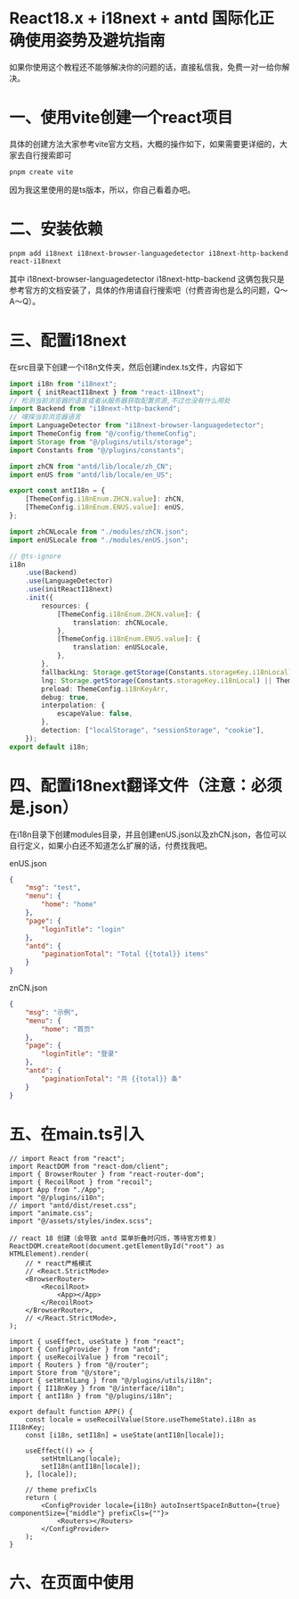 # React18.x + i18next + antd 国际化正确使用姿势及避坑指南

如果你使用这个教程还不能够解决你的问题的话，直接私信我，免费一对一给你解决。

# 一、使用vite创建一个react项目

具体的创建方法大家参考vite官方文档，大概的操作如下，如果需要更详细的，大家去自行搜索即可
```npm
pnpm create vite
```
因为我这里使用的是ts版本，所以，你自己看着办吧。

# 二、安装依赖
```npm
pnpm add i18next i18next-browser-languagedetector i18next-http-backend react-i18next
```
其中 i18next-browser-languagedetector i18next-http-backend 这俩包我只是参考官方的文档安装了，具体的作用请自行搜索吧（付费咨询也是么的问题，Q～A～Q）。

# 三、配置i18next
在src目录下创建一个i18n文件夹，然后创建index.ts文件，内容如下
```ts
import i18n from "i18next";
import { initReactI18next } from "react-i18next";
// 检测当前浏览器的语言或者从服务器获取配置资源,不过也没有什么用处
import Backend from "i18next-http-backend";
// 嗅探当前浏览器语言
import LanguageDetector from "i18next-browser-languagedetector";
import ThemeConfig from "@/config/themeConfig";
import Storage from "@/plugins/utils/storage";
import Constants from "@/plugins/constants";

import zhCN from "antd/lib/locale/zh_CN";
import enUS from "antd/lib/locale/en_US";

export const antI18n = {
	[ThemeConfig.i18nEnum.ZHCN.value]: zhCN,
	[ThemeConfig.i18nEnum.ENUS.value]: enUS,
};

import zhCNLocale from "./modules/zhCN.json";
import enUSLocale from "./modules/enUS.json";

// @ts-ignore
i18n
	.use(Backend)
	.use(LanguageDetector)
	.use(initReactI18next)
	.init({
		resources: {
			[ThemeConfig.i18nEnum.ZHCN.value]: {
				translation: zhCNLocale,
			},
			[ThemeConfig.i18nEnum.ENUS.value]: {
				translation: enUSLocale,
			},
		},
		fallbackLng: Storage.getStorage(Constants.storageKey.i18nLocal) || ThemeConfig.i18nDef,
		lng: Storage.getStorage(Constants.storageKey.i18nLocal) || ThemeConfig.i18nDef,
		preload: ThemeConfig.i18nKeyArr,
		debug: true,
		interpolation: {
			escapeValue: false,
		},
		detection: ["localStorage", "sessionStorage", "cookie"],
	});
export default i18n;
```
# 四、配置i18next翻译文件（注意：必须是.json）
在i18n目录下创建modules目录，并且创建enUS.json以及zhCN.json，各位可以自行定义，如果小白还不知道怎么扩展的话，付费找我吧。

enUS.json
```json
{
	"msg": "test",
	"menu": {
		"home": "home"
	},
	"page": {
		"loginTitle": "login"
	},
	"antd": {
		"paginationTotal": "Total {{total}} items"
	}
}
```
znCN.json
```json
{
	"msg": "示例",
	"menu": {
		"home": "首页"
	},
	"page": {
		"loginTitle": "登录"
	},
	"antd": {
		"paginationTotal": "共 {{total}} 条"
	}
}
```
# 五、在main.ts引入
```tsx
// import React from "react";
import ReactDOM from "react-dom/client";
import { BrowserRouter } from "react-router-dom";
import { RecoilRoot } from "recoil";
import App from "./App";
import "@/plugins/i18n";
// import "antd/dist/reset.css";
import "animate.css";
import "@/assets/styles/index.scss";

// react 18 创建（会导致 antd 菜单折叠时闪烁，等待官方修复）
ReactDOM.createRoot(document.getElementById("root") as HTMLElement).render(
	// * react严格模式
	// <React.StrictMode>
	<BrowserRouter>
		<RecoilRoot>
			<App></App>
		</RecoilRoot>
	</BrowserRouter>,
	// </React.StrictMode>,
);
```
```tsx
import { useEffect, useState } from "react";
import { ConfigProvider } from "antd";
import { useRecoilValue } from "recoil";
import { Routers } from "@/router";
import Store from "@/store";
import { setHtmlLang } from "@/plugins/utils/i18n";
import { II18nKey } from "@/interface/i18n";
import { antI18n } from "@/plugins/i18n";

export default function APP() {
	const locale = useRecoilValue(Store.useThemeState).i18n as II18nKey;
	const [i18n, setI18n] = useState(antI18n[locale]);

	useEffect(() => {
		setHtmlLang(locale);
		setI18n(antI18n[locale]);
	}, [locale]);

	// theme prefixCls
	return (
		<ConfigProvider locale={i18n} autoInsertSpaceInButton={true} componentSize={"middle"} prefixCls={""}>
			<Routers></Routers>
		</ConfigProvider>
	);
}
```
# 六、在页面中使用
